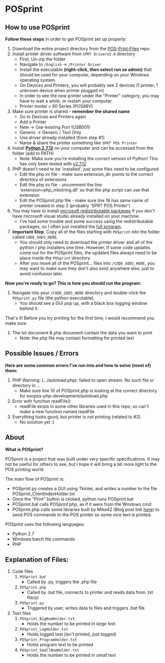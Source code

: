 # POSprint

## How to use POSprint

**Follow these steps** in order to get POSprint set up properly:

1. Download the entire project directory from the [POS-Print-Files](https://github.com/Beamanator/POS-Print-Files) repo.
1. Install printer driver software from `SPRT DriverV2.0` directory
    - First, Un-zip the folder
    - Navigate to `/English` -> `/Printer Driver`
    - Install the executable **(right-click, then select run as admin)** that should be used for your computer, depending on your Windows operating system.
    - On Devices and Printers, you will probably see 2 devices (1 printer, 1 unknown device when printer plugged in)
    - In order to see the new printer under the "Printer" category, you may have to wait a while, or restart your computer.
    - Printer model = 80 Series (POS88V)
1. Make sure printer is shared - **remember the shared name**
    - Go to Devices and Printers again
    - Add a Printer
    - New -> Use existing Port (USB001)
    - Generic -> Generic / Text Only
    - Use driver already installed (from step #1)
    - Name & share the printer something like `SPRT POS Printer`
1. Install **[Python 2.7.12](https://www.python.org/downloads/release/python-2712/)** on your computer and can be accessed from the folder (add to PATH)
    - Note: Make sure you're installing the correct version of Python! This has only been tested with [v2.7.12](https://www.python.org/downloads/release/python-2712/)
1. PHP doesn't need to be 'installed', just some files need to be configured
    - Edit the php.ini file - make sure extension_dir points to the correct directory of extensions
    - Edit the php.ini file - uncomment the line 'extension=php_mbstring.dll' so that the php script can use that extension
    - Edit the POSprint.php file - make sure line 16 has same name of printer created in step 2 (probably 'SPRT POS Printer')
1. You may have to install [microsoft redistributable packages](https://www.microsoft.com/en-eg/download/details.aspx?id=48145) if you don't have microsoft visual studio already installed on your machine.
    - I've had some trouble and some success using the redistributable packages, so I often just installed the [full program](https://msdn.microsoft.com/en-us/library/e2h7fzkw.aspx).
1. **Important Step**: Copy all of the files starting with `POSprint` into the folder called `CODE_GOES_HERE`.
    - You should only need to download the printer driver and all of the python / php installers one time. However, if some code updates come out for the POSprint files, the updated files always need to be place inside the `POSprint` directory.
    - After you move all of the POSprint... files into `/CODE_GOES_HERE`, you may want to make sure they don't also exist anywhere else, just to avoid confusion later.

**Now you're ready to go? This is how you should run the program:**
1. Navigate into your `/CODE_GOES_HERE` directory and double-click the `POSprint.py` file (the python executable).
    - You should see a GUI pop up, with a black box logging window behind it.

That's it! Before you try printing for the first time, I would recommend you make sure:

1. The txt document & php document contain the data you want to print
    - Note: the php file may contain formatting for printed text
    
## Possible Issues / Errors

**Here are some common errors I've run into and how to solve (most of) them:**

1. PHP Warning: (.../autoload.php): failed to open stream: No such file or directory in ...
    - Make sure line 10 of POSprint.php is looking at the correct directory for escpos-php-development/autoload.php
1. Error with function readFile()
    - readFile exists in some other libraries used in this repo, so can't make a new function named readFile
1. Everything looks good, but printer is not printing (related to #2).
    - No solution yet :(

## About

**What is POSprint?**

POSprint is a project that was built under very specific specifications. It may not be useful for others to see, but I hope it will bring a bit more light to the POS printing world.

The main flow of POSprint is:
- POSprint.py creates a GUI using Tkinter, and writes a number to the file POSprint_ClientIndexHolder.txt
- Once the "Print" button is clicked, python runs POSprint.bat
- POSprint.bat calls POSprint.php, as if it were from the Windows cmd
- POSprint.php calls some libraries built by Mike42 (Blog post link [here](https://mike42.me/blog/2015-04-getting-a-usb-receipt-printer-working-on-windows)) to send POS commands to the POS printer so some nice text is printed.

POSprint uses the following languages:
- Python 2.7
- Windows batch file commands
- PHP

## Explanation of Files:
1. Code files
    1. `POSprint.bat`
        - Called by .py, triggers the .php file
    1. `POSprint.php`
        - Called by .bat file, connects to printer and reads data from .txt file(s)
    1. `POSprint.py`
        - Triggered by user, writes data to files and triggers .bat file
1. Text files
    1. `POSprint_BigNumHolder.txt`
        - Holds the number to be printed in *large* text
    1. `POSprint_LogHolder.txt`
        - Holds logged text (isn't printed, just logged)
    1. `POSprint_ProgramHolder.txt`
        - Holds program text to be printed
    1. `POSprint_SmallNumHolder.txt`
        - Holds the number to be printed in *small* text
